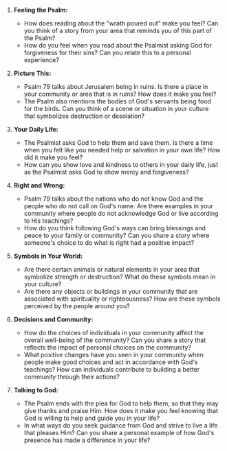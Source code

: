 1. **Feeling the Psalm:**
   - How does reading about the "wrath poured out" make you feel? Can you think of a story from your area that reminds you of this part of the Psalm?
   - How do you feel when you read about the Psalmist asking God for forgiveness for their sins? Can you relate this to a personal experience?

2. **Picture This:**
   - Psalm 79 talks about Jerusalem being in ruins. Is there a place in your community or area that is in ruins? How does it make you feel?
   - The Psalm also mentions the bodies of God's servants being food for the birds. Can you think of a scene or situation in your culture that symbolizes destruction or desolation?

3. **Your Daily Life:**
   - The Psalmist asks God to help them and save them. Is there a time when you felt like you needed help or salvation in your own life? How did it make you feel?
   - How can you show love and kindness to others in your daily life, just as the Psalmist asks God to show mercy and forgiveness?

4. **Right and Wrong:**
   - Psalm 79 talks about the nations who do not know God and the people who do not call on God's name. Are there examples in your community where people do not acknowledge God or live according to His teachings?
   - How do you think following God's ways can bring blessings and peace to your family or community? Can you share a story where someone's choice to do what is right had a positive impact?

5. **Symbols in Your World:**
   - Are there certain animals or natural elements in your area that symbolize strength or destruction? What do these symbols mean in your culture?
   - Are there any objects or buildings in your community that are associated with spirituality or righteousness? How are these symbols perceived by the people around you?

6. **Decisions and Community:**
   - How do the choices of individuals in your community affect the overall well-being of the community? Can you share a story that reflects the impact of personal choices on the community?
   - What positive changes have you seen in your community when people make good choices and act in accordance with God's teachings? How can individuals contribute to building a better community through their actions?

7. **Talking to God:**
   - The Psalm ends with the plea for God to help them, so that they may give thanks and praise Him. How does it make you feel knowing that God is willing to help and guide you in your life?
   - In what ways do you seek guidance from God and strive to live a life that pleases Him? Can you share a personal example of how God's presence has made a difference in your life?